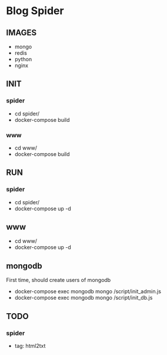 # Blog Spider

## IMAGES
* mongo
* redis
* python
* nginx

## INIT
### spider
 * cd spider/
 * docker-compose build

### www
 * cd www/
 * docker-compose build

## RUN
### spider
 * cd spider/
 * docker-compose up -d

## www
 * cd www/
 * docker-compose up -d

## mongodb
First time, should create users of mongodb
 * docker-compose exec mongodb mongo /script/init_admin.js
 * docker-compose exec mongodb mongo /script/init_db.js


 ## TODO
 ### spider
  * tag: html2txt
